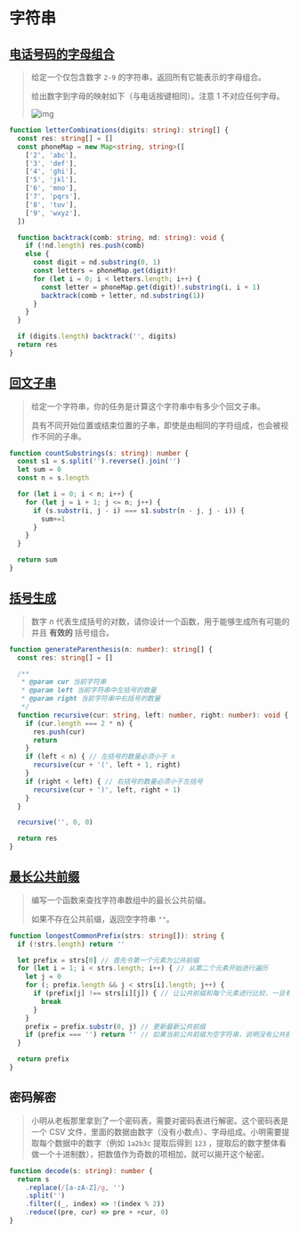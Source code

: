 # 字符串

## [电话号码的字母组合](https://leetcode-cn.com/problems/letter-combinations-of-a-phone-number/)

>   给定一个仅包含数字 `2-9` 的字符串，返回所有它能表示的字母组合。
>
>   给出数字到字母的映射如下（与电话按键相同）。注意 1 不对应任何字母。
>
>   ![img](https://assets.leetcode-cn.com/aliyun-lc-upload/original_images/17_telephone_keypad.png)

```typescript
function letterCombinations(digits: string): string[] {
  const res: string[] = []
  const phoneMap = new Map<string, string>([
    ['2', 'abc'],
    ['3', 'def'],
    ['4', 'ghi'],
    ['5', 'jkl'],
    ['6', 'mno'],
    ['7', 'pqrs'],
    ['8', 'tuv'],
    ['9', 'wxyz'],
  ])

  function backtrack(comb: string, nd: string): void {
    if (!nd.length) res.push(comb)
    else {
      const digit = nd.substring(0, 1)
      const letters = phoneMap.get(digit)!
      for (let i = 0; i < letters.length; i++) {
        const letter = phoneMap.get(digit)!.substring(i, i + 1)
        backtrack(comb + letter, nd.substring(1))
      }
    }
  }

  if (digits.length) backtrack('', digits)
  return res
}
```

## [回文子串](https://leetcode-cn.com/problems/palindromic-substrings/)

>   给定一个字符串，你的任务是计算这个字符串中有多少个回文子串。
>
>   具有不同开始位置或结束位置的子串，即使是由相同的字符组成，也会被视作不同的子串。

```typescript
function countSubstrings(s: string): number {
  const s1 = s.split('').reverse().join('')
  let sum = 0
  const n = s.length

  for (let i = 0; i < n; i++) {
    for (let j = i + 1; j <= n; j++) {
      if (s.substr(i, j - i) === s1.substr(n - j, j - i)) {
        sum+=1
      }
    }
  }

  return sum
}
```

## [括号生成](https://leetcode-cn.com/problems/generate-parentheses/)

>   数字 *n* 代表生成括号的对数，请你设计一个函数，用于能够生成所有可能的并且 **有效的** 括号组合。

```typescript
function generateParenthesis(n: number): string[] {
  const res: string[] = []

  /**
   * @param cur 当前字符串
   * @param left 当前字符串中左括号的数量
   * @param right 当前字符串中右括号的数量
   */
  function recursive(cur: string, left: number, right: number): void {
    if (cur.length === 2 * n) {
      res.push(cur)
      return
    }
    if (left < n) { // 左括号的数量必须小于 n
      recursive(cur + '(', left + 1, right)
    }
    if (right < left) { // 右括号的数量必须小于左括号
      recursive(cur + ')', left, right + 1)
    }
  }

  recursive('', 0, 0)

  return res
}
```

## [最长公共前缀](https://leetcode-cn.com/problems/longest-common-prefix/)

>   编写一个函数来查找字符串数组中的最长公共前缀。
>
>   如果不存在公共前缀，返回空字符串 `""`。

```typescript
function longestCommonPrefix(strs: string[]): string {
  if (!strs.length) return ''

  let prefix = strs[0] // 首先令第一个元素为公共前缀
  for (let i = 1; i < strs.length; i++) { // 从第二个元素开始进行遍历
    let j = 0
    for (; prefix.length && j < strs[i].length; j++) {
      if (prefix[j] !== strs[i][j]) { // 让公共前缀和每个元素进行比较，一旦有不同马上退出循环
        break
      }
    }
    prefix = prefix.substr(0, j) // 更新最新公共前缀
    if (prefix === '') return '' // 如果当前公共前缀为空字符串，说明没有公共前缀，无需再遍历，直接退出
  }

  return prefix
}
```

## 密码解密

>   小明从老板那里拿到了一个密码表，需要对密码表进行解密。这个密码表是一个 CSV 文件，里面的数据由数字（没有小数点）、字母组成。小明需要提取每个数据中的数字（例如 `1a2b3c` 提取后得到 `123` ，提取后的数字整体看做一个十进制数），把数值作为奇数的项相加，就可以揭开这个秘密。

```typescript
function decode(s: string): number {
  return s
    .replace(/[a-zA-Z]/g, '')
    .split('')
    .filter((_, index) => !(index % 2))
    .reduce((pre, cur) => pre + +cur, 0)
}
```

